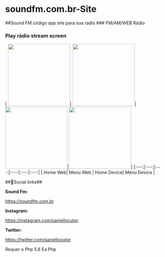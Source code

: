 # soundfm.com.br-Site

##Sound FM código app site para sua radio ### FM/AM/WEB Rádio

### Play rádio stream screen
| <img src="https://soundfm.com.br/assets/img/github/device_1.jpg" width="200"/>| <img src="https://soundfm.com.br/assets/img/github/device_2.jpg" width="200"/>| <img src="https://soundfm.com.br" width="200"/>|<img src="https://soundfm.com.br" width="200"/>|
|:---:|:---:|:---:|:---:|:---:|:---:|
| Home Web| Menu Web | Home Device| Menu Device |

##🔗Social links##

**Sound Fm:** 

https://soundfm.com.br

**Instagram:** 

https://instagram.com/saniellocutor  

**Twitter:** 

https://twitter.com/saniellocutor

Requer o Php
5.6 Ea Php

